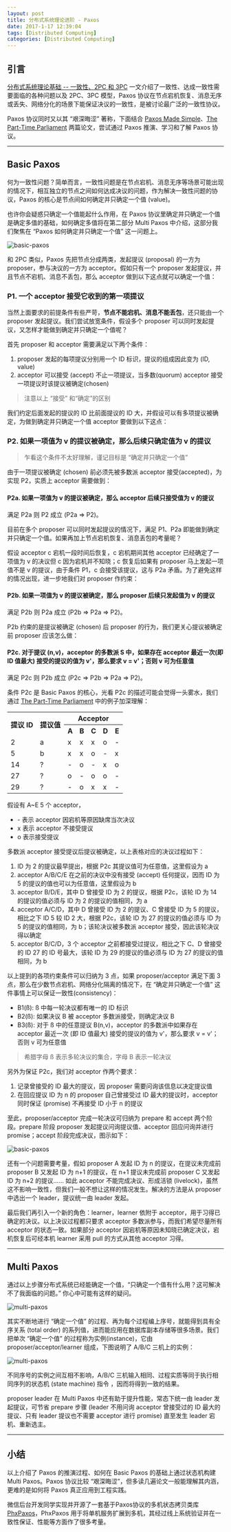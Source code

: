 ```yaml
---
layout: post
title: 分布式系统理论进阶 - Paxos
date: 2017-1-17 12:39:04
tags: [Distributed Computing]
categories: [Distributed Computing]
---
```


## 引言

[分布式系统理论基础 -- 一致性、2PC 和 3PC](/2017/01/17/dc-consistency/ "分布式系统理论基础 -- 一致性、2PC 和 3PC") 一文介绍了一致性、达成一致性需要面临的各种问题以及 2PC、3PC 模型，Paxos 协议在节点宕机恢复、消息无序或丢失、网络分化的场景下能保证决议的一致性，是被讨论最广泛的一致性协议。

Paxos 协议同时又以其 “艰深晦涩” 著称，下面结合 [Paxos Made Simple](http://research.microsoft.com/en-us/um/people/lamport/pubs/paxos-simple.pdf "Paxos Made Simple")、[The Part-Time Parliament](http://research.microsoft.com/en-us/um/people/lamport/pubs/lamport-paxos.pdf "The Part-Time Parliament") 两篇论文，尝试通过 Paxos 推演、学习和了解 Paxos 协议。

***

<!-- more -->

## Basic Paxos

何为一致性问题？简单而言，一致性问题是在节点宕机、消息无序等场景可能出现的情况下，相互独立的节点之间如何达成决议的问题，作为解决一致性问题的协议，Paxos 的核心是节点间如何确定并只确定一个值 (value)。

也许你会疑惑只确定一个值能起什么作用，在 Paxos 协议里确定并只确定一个值是确定多值的基础，如何确定多值将在第二部分 Multi Paxos 中介绍，这部分我们聚焦在 “Paxos 如何确定并只确定一个值” 这一问题上。


![basic-paxos](/images/dc/basic-paxos.gif "basic-paxos")

和 2PC 类似，Paxos 先把节点分成两类，发起提议 (proposal) 的一方为 proposer，参与决议的一方为 acceptor。假如只有一个 proposer 发起提议，并且节点不宕机、消息不丢包，那么 acceptor 做到以下这点就可以确定一个值：

### P1. 一个 acceptor 接受它收到的第一项提议

当然上面要求的前提条件有些严苛，**节点不能宕机、消息不能丢包**，还只能由一个 proposer 发起提议。我们尝试放宽条件，假设多个 proposer 可以同时发起提议，又怎样才能做到确定并只确定一个值呢？

首先 proposer 和 acceptor 需要满足以下两个条件：

1. proposer 发起的每项提议分别用一个 ID 标识，提议的组成因此变为 (ID, value)
2. acceptor 可以接受 (accept) 不止一项提议，当多数(quorum) acceptor 接受一项提议时该提议被确定(chosen)

> 注意以上 “接受” 和“确定”的区别

我们约定后面发起的提议的 ID 比前面提议的 ID 大，并假设可以有多项提议被确定，为做到确定并只确定一个值 acceptor 要做到以下这点：

### P2. 如果一项值为 v 的提议被确定，那么后续只确定值为 v 的提议

> 乍看这个条件不太好理解，谨记目标是 “确定并只确定一个值”

由于一项提议被确定 (chosen) 前必须先被多数派 acceptor 接受(accepted)，为实现 P2，实质上 acceptor 需要做到：

#### P2a. 如果一项值为 v 的提议被确定，那么 acceptor 后续只接受值为 v 的提议

满足 P2a 则 P2 成立 (P2a => P2)。

目前在多个 proposer 可以同时发起提议的情况下，满足 P1、P2a 即能做到确定并只确定一个值。如果再加上节点宕机恢复、消息丢包的考量呢？

假设 acceptor c 宕机一段时间后恢复，c 宕机期间其他 acceptor 已经确定了一项值为 v 的决议但 c 因为宕机并不知晓；c 恢复后如果有 proposer 马上发起一项值不是 v 的提议，由于条件 P1，c 会接受该提议，这与 P2a 矛盾。为了避免这样的情况出现，进一步地我们对 proposer 作约束：

#### P2b. 如果一项值为 v 的提议被确定，那么 proposer 后续只发起值为 v 的提议

满足 P2b 则 P2a 成立 (P2b => P2a => P2)。

P2b 约束的是提议被确定 (chosen) 后 proposer 的行为，我们更关心提议被确定前 proposer 应该怎么做：

#### P2c. 对于提议 (n,v)，acceptor 的多数派 S 中，如果存在 acceptor 最近一次(即 ID 值最大) 接受的提议的值为 v'，那么要求 v = v'；否则 v 可为任意值

满足 P2c 则 P2b 成立 (P2c => P2b => P2a => P2)。

条件 P2c 是 Basic Paxos 的核心，光看 P2c 的描述可能会觉得一头雾水，我们通过 [The Part-Time Parliament](http://research.microsoft.com/en-us/um/people/lamport/pubs/lamport-paxos.pdf "The Part-Time Parliament") 中的例子加深理解：

<table>
  <tr>
    <th rowspan="2">提议 ID</th>
    <th rowspan="2">提议值</th>
    <th colspan="5">Acceptor</th>
  </tr>
  <tr>
    <th>A</th>
    <th>B</th>
    <th>C</th>
    <th>D</th>
    <th>E</th>
  </tr>
  <tr>
    <td>2</td>
    <td>a</td>
    <td>x</td>
    <td>x</td>
    <td>x</td>
    <td>o</td>
    <td>-</td>
  </tr>
  <tr>
    <td>5</td>
    <td>b</td>
    <td>x</td>
    <td>x</td>
    <td>o</td>
    <td>-</td>
    <td>x</td>
  </tr>
  <tr>
    <td>14</td>
    <td>?</td>
    <td>-</td>
    <td>o</td>
    <td>-</td>
    <td>x</td>
    <td>o</td>
  </tr>
  <tr>
    <td>27</td>
    <td>?</td>
    <td>o</td>
    <td>-</td>
    <td>o</td>
    <td>o</td>
    <td>-</td>
  </tr>
  <tr>
    <td>29</td>
    <td>?</td>
    <td>-</td>
    <td>o</td>
    <td>x</td>
    <td>x</td>
    <td>-</td>
  </tr>
</table>

假设有 A~E 5 个 acceptor，

- \- 表示 acceptor 因宕机等原因缺席当次决议
- x 表示 acceptor 不接受提议
- o 表示接受提议

多数派 acceptor 接受提议后提议被确定，以上表格对应的决议过程如下：

1. ID 为 2 的提议最早提出，根据 P2c 其提议值可为任意值，这里假设为 a
2. acceptor A/B/C/E 在之前的决议中没有接受 (accept) 任何提议，因而 ID 为 5 的提议的值也可以为任意值，这里假设为 b
3. acceptor B/D/E，其中 D 曾接受 ID 为 2 的提议，根据 P2c，该轮 ID 为 14 的提议的值必须与 ID 为 2 的提议的值相同，为 a
4. acceptor A/C/D，其中 D 曾接受 ID 为 2 的提议、C 曾接受 ID 为 5 的提议，相比之下 ID 5 较 ID 2 大，根据 P2c，该轮 ID 为 27 的提议的值必须与 ID 为 5 的提议的值相同，为 b；该轮决议被多数派 acceptor 接受，因此该轮决议得以确定
5. acceptor B/C/D，3 个 acceptor 之前都接受过提议，相比之下 C、D 曾接受的 ID 27 的 ID 号最大，该轮 ID 为 29 的提议的值必须与 ID 为 27 的提议的值相同，为 b

以上提到的各项约束条件可以归纳为 3 点，如果 proposer/acceptor 满足下面 3 点，那么在少数节点宕机、网络分化隔离的情况下，在 “确定并只确定一个值” 这件事情上可以保证一致性(consistency)：

- B1(ß): ß 中每一轮决议都有唯一的 ID 标识
- B2(ß): 如果决议 B 被 acceptor 多数派接受，则确定决议 B
- B3(ß): 对于 ß 中的任意提议 B(n,v)，acceptor 的多数派中如果存在 acceptor 最近一次 (即 ID 值最大) 接受的提议的值为 v'，那么要求 v = v'；否则 v 可为任意值

> 希腊字母 ß 表示多轮决议的集合，字母 B 表示一轮决议

另外为保证 P2c，我们对 acceptor 作两个要求：

1. 记录曾接受的 ID 最大的提议，因 proposer 需要问询该信息以决定提议值
2. 在回应提议 ID 为 n 的 proposer 自己曾接受过 ID 最大的提议时，acceptor 同时保证 (promise) 不再接受 ID 小于 n 的提议

至此，proposer/acceptor 完成一轮决议可归纳为 prepare 和 accept 两个阶段。prepare 阶段 proposer 发起提议问询提议值、acceptor 回应问询并进行 promise；accept 阶段完成决议，图示如下：

![basic-paxos](/images/dc/basic-paxos.png "basic-paxos")

还有一个问题需要考量，假如 proposer A 发起 ID 为 n 的提议，在提议未完成前 proposer B 又发起 ID 为 n+1 的提议，在 n+1 提议未完成前 proposer C 又发起 ID 为 n+2 的提议…… 如此 acceptor 不能完成决议、形成活锁 (livelock)，虽然这不影响一致性，但我们一般不想让这样的情况发生。解决的方法是从 proposer 中选出一个 leader，提议统一由 leader 发起。

最后我们再引入一个新的角色：learner，learner 依附于 acceptor，用于习得已确定的决议。以上决议过程都只要求 acceptor 多数派参与，而我们希望尽量所有 acceptor 的状态一致。如果部分 acceptor 因宕机等原因未知晓已确定决议，宕机恢复后可经本机 learner 采用 pull 的方式从其他 acceptor 习得。

***

## Multi Paxos

通过以上步骤分布式系统已经能确定一个值，“只确定一个值有什么用？这可解决不了我面临的问题。” 你心中可能有这样的疑问。

![multi-paxos](/images/dc/multi-paxos.gif "multi-paxos")

其实不断地进行 “确定一个值” 的过程、再为每个过程编上序号，就能得到具有全序关系 (total order) 的系列值，进而能应用在数据库副本存储等很多场景。我们把单次 “确定一个值” 的过程称为实例(instance)，它由 proposer/acceptor/learner 组成，下图说明了 A/B/C 三机上的实例：

![multi-paxos](/images/dc/multi-paxos.png "multi-paxos")

不同序号的实例之间互相不影响，A/B/C 三机输入相同、过程实质等同于执行相同序列的状态机 (state machine) 指令 ，因而将得到一致的结果。

proposer leader 在 Multi Paxos 中还有助于提升性能，常态下统一由 leader 发起提议，可节省 prepare 步骤 (leader 不用问询 acceptor 曾接受过的 ID 最大的提议、只有 leader 提议也不需要 acceptor 进行 promise) 直至发生 leader 宕机、重新选主。

***

## 小结

以上介绍了 Paxos 的推演过程、如何在 Basic Paxos 的基础上通过状态机构建 Multi Paxos。Paxos 协议比较 “艰深晦涩”，但多读几遍论文一般能理解其内涵，更难的是如何将 Paxos 真正应用到工程实践。

微信后台开发同学实现并开源了一套基于Paxos协议的多机状态拷贝类库 [PhxPaxos](https://github.com/tencent-wechat/phxpaxos "PhxPaxos")，PhxPaxos 用于将单机服务扩展到多机，其经过线上系统验证并在一致性保证、性能等方面作了很多考量。

